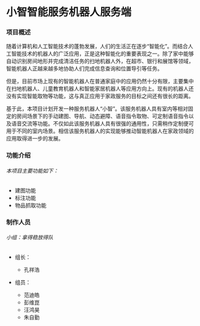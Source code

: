 # 小智智能服务机器人服务端

### 项目概述

​		随着计算机和人工智能技术的蓬勃发展，人们的生活正在逐步“智能化”。而结合人工智能技术的机器人的广泛应用，正是这种智能化的重要表现之一。除了家中能够自动识别房间地形并完成清洁任务的扫地机器人外，在超市、银行和展馆等领域，智能机器人正越来越多地协助人们完成信息查询和位置导引等任务。

​		但是，目前市场上现有的智能机器人在普通家庭中的应用仍然十分有限，主要集中在扫地机器人、儿童教育机器人和智能家居机器人等应用方向上。现有的机器人还没有实现智能取物等功能，这与真正应用于家政服务的目标之间还有很长的距离。

​		基于此，本项目计划开发一种服务机器人“小智”。该服务机器人具有室内等相对固定的房间场景下的手动建图、导航、动态避障、语音指令取物、可定制语音指令以及语音交流等功能。不仅如此该服务机器人具有很强的通用性，只需稍作定制便可用于不同的室内场景。相信该服务机器人的实现能够推动智能机器人在家政领域的应用取得进一步的发展。

### 功能介绍

###### 本项目主要功能如下：

+ 建图功能
+ 标注功能
+ 物品抓取功能

### 制作人员

###### 小组：拿得稳放得队

+ 组长：

  + 孔祥浩

+ 组员：

  + 范迪皓
  + 彭维崑
  + 汪鸿昊
  + 朱自勤
  
  